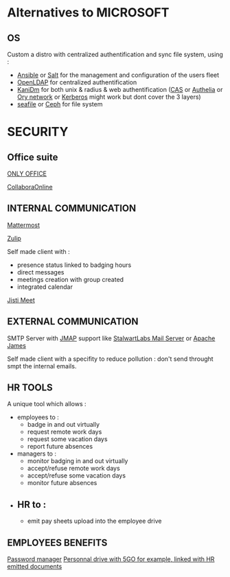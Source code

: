 # Alternatives to MICROSOFT

## OS
Custom a distro with centralized authentification and sync file system, using :
- [Ansible](https://github.com/ansible/ansible) or [Salt](https://github.com/saltstack/salt) for the management and configuration of the users fleet
- [OpenLDAP](https://www.openldap.org/) for centralized authentification
- [KaniDm](https://github.com/kanidm/kanidm) for both unix & radius & web authentification ([CAS](https://github.com/apereo/cas) or [Authelia](https://github.com/authelia/authelia) or [Ory network](https://www.ory.sh/docs/ecosystem/projects) or [Kerberos](https://web.mit.edu/kerberos/) might work but dont cover the 3 layers)
- [seafile](https://github.com/haiwen/seafile) or [Ceph](https://github.com/ceph/ceph) for file system

# SECURITY

## Office suite
[ONLY OFFICE](https://github.com/ONLYOFFICE/DocumentServer)

[CollaboraOnline](https://github.com/CollaboraOnline/online)

## INTERNAL COMMUNICATION
[Mattermost](https://github.com/mattermost/mattermost)

[Zulip](https://github.com/zulip/zulip)

Self made client with :
- presence status linked to badging hours
- direct messages
- meetings creation with group created
- integrated calendar

[Jisti Meet](https://github.com/jitsi/jitsi-meet)

## EXTERNAL COMMUNICATION
SMTP Server with [JMAP](https://jmap.io/) support like [StalwartLabs Mail Server](https://github.com/stalwartlabs/mail-server) or [Apache James](https://github.com/apache/james-project)

Self made client with a specifity to reduce pollution : don't send throught smpt the internal emails.

## HR TOOLS
A unique tool which allows :
- employees to : 
    - badge in and out virtually
    - request remote work days
    - request some vacation days
    - report future absences
- managers to :
    - monitor badging in and out virtually
    - accept/refuse remote work days
    - accept/refuse some vacation days
    - monitor future absences
- HR to :
    - 
    - emit pay sheets upload into the employee drive

## EMPLOYEES BENEFITS
[Password manager](https://github.com/dani-garcia/vaultwarden)
[Personnal drive with 5GO for example, linked with HR emitted documents](https://github.com/newtondotcom/CoffreTonDoc)